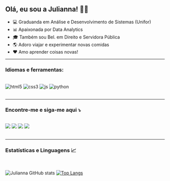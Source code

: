 ##  Olá, eu sou a Julianna! 🙋‍♀️

- 💻 Graduanda em Análise e Desenvolvimento de Sistemas (Unifor)
- 📊 Apaixonada por Data Analytics
- 🎓 Também sou Bel. em Direito e Servidora Pública
- 🌎 Adoro viajar e experimentar novas comidas
- ❤️ Amo aprender coisas novas! <br/>
<hr>

###  Idiomas e ferramentas:

<div style="display: inline_block"><br/>
    <img align="center" alt="html5" src="https://img.shields.io/badge/HTML5-E34F26?style=for-the-badge&logo=html5&logoColor=white" />
    <img align="center" alt="css3" src="https://img.shields.io/badge/CSS3-1572B6?style=for-the-badge&logo=css3&logoColor=white" />
    <img align="center" alt="js" src="https://img.shields.io/badge/JavaScript-F7DF1E?style=for-the-badge&logo=javascript&logoColor=black" />
    <img align="center" alt="python" src="https://img.shields.io/badge/python-3670A0?style=for-the-badge&logo=python&logoColor=ffdd54" />
</div><br/>
<hr>

###   Encontre-me e siga-me aqui ⤵️

<div style="display: inline_block"><br/>
  <a href="mailto:juliannalencar.adv@gmail.com" alt="Gmail">
  <img src="https://img.shields.io/badge/Gmail-D14836?style=for-the-badge&logo=gmail&logoColor=white" /></a>
  <a href="https://api.whatsapp.com/send?phone=5585999743276&" alt="WhatsApp">
  <img src="https://img.shields.io/badge/WhatsApp-25D366?style=for-the-badge&logo=whatsapp&logoColor=white"/></a>
  <a href="https://www.linkedin.com/in/juliannalencar/" alt="Linkedin">
  <img src="https://img.shields.io/badge/LinkedIn-0077B5?style=for-the-badge&logo=linkedin&logoColor=white)" /></a>
  <a href="https://www.instagram.com/juliannalencar/" alt="Instagram">
  <img src="https://img.shields.io/badge/Instagram-E4405F?style=for-the-badge&logo=instagram&logoColor=white"/></a>
</div><br/>
<hr>

### Estatísticas e Linguagens 📈

<div style="display: inline_block"><br/>

![Julianna GitHub stats](https://github-readme-stats.vercel.app/api?username=juliannalencar&show_icons=true&theme=dark)
[![Top Langs](https://github-readme-stats.vercel.app/api/top-langs/?username=juliannalencar&layout=compact)](https://github.com/juliannalencar/github-readme-stats)
</div><br/>
